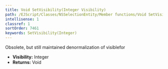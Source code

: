 ```yaml
---
title: Void SetVisibility(Integer Visibility)
path: /EJScript/Classes/NSSelectionEntity/Member functions/Void SetVisibility(Integer p_0)
intellisense: 1
classref: 1
sortOrder: 7461
keywords: SetVisibility(Integer)
---
```



Obsolete, but still maintained denormalization of visiblefor



* **Visibility:** Integer
* **Returns:** Void


